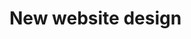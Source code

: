 <script type="text/javascript">
var metadata = { 
    entryId : 'new-site-design',
    postDate : '2015-11-03T01:14:04.4349866-08:00',
    blogVersion : 2
};
</script>

# New website design


